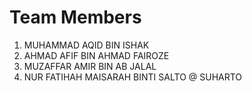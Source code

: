 # Team Members

1. MUHAMMAD AQID BIN ISHAK
2. AHMAD AFIF BIN AHMAD FAIROZE
3. MUZAFFAR AMIR BIN AB JALAL
4. NUR FATIHAH MAISARAH BINTI SALTO @ SUHARTO
